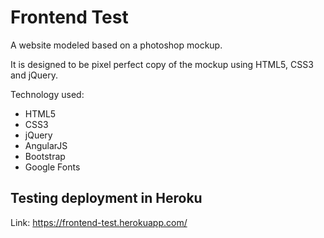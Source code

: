 # Frontend Test

A website modeled based on a photoshop mockup.

It is designed to be pixel perfect copy of the mockup using HTML5, CSS3 and jQuery.

Technology used:
- HTML5
- CSS3
- jQuery
- AngularJS
- Bootstrap
- Google Fonts

## Testing deployment in Heroku
Link: https://frontend-test.herokuapp.com/
